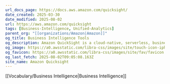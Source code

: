 ```yaml
---
url_docs_page: https://docs.aws.amazon.com/quicksight/
date_created: 2025-03-30
date_modified: 2025-08-02
url: https://aws.amazon.com/quicksight
tags: [Business-Intelligence, Unified-Analytics]
parent_org: "[[organizations/Amazon|Amazon]]"
og_title: Business Intelligence Tools
og_description: Amazon QuickSight is a cloud-native, serverless, business intelligence (BI) with native machine learning (ML) integrations and usage-based pricing, allowing insights for all users.
og_image: https://a0.awsstatic.com/libra-css/images/site/touch-icon-iphone-114-smile.png
og_favicon: https://a0.awsstatic.com/libra-css/images/site/fav/favicon.ico
og_last_fetch: 2025-08-02T09:05:08.163Z
site_name: Amazon Quicksight
---
```

[[Vocabulary/Business Intelligence|Business Intelligence]]
